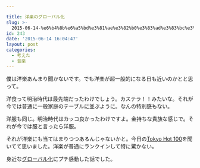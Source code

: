 ```yaml
---

title: 洋楽のグローバル化
slug: >-
  2015-06-14-%e6%b4%8b%e6%a5%bd%e3%81%ae%e3%82%b0%e3%83%ad%e3%83%bc%e3%83%90%e3%83%ab%e5%8c%96
id: 243
date: '2015-06-14 16:04:47'
layout: post
categories:
  - 考えた
  - 音楽
---
```


僕は洋楽あんまり聞かないです。でも洋楽が超一般的になる日も近いのかとと思って。

洋食って明治時代は最先端だったわけでしょう。カステラ！！みたいな。それが今では普通に一般家庭のテーブルに並ぶように。なんの特別感もない。

洋服も同じ。明治時代はカッコ良かったわけですよ。金持ちな貴族な感じで。それが今では服と言ったら洋服。

それが洋楽にも当てはまりつつあるんじゃないかと。今日の[Tokyo Hot 100](http://www.j-wave.co.jp/original/tokiohot100/)を聞いてて思いました。洋楽が普通にランクインして特に驚かない。

身近な[グローバル化](http://d.hatena.ne.jp/keyword/%A5%B0%A5%ED%A1%BC%A5%D0%A5%EB%B2%BD)にプチ感動した話でした。